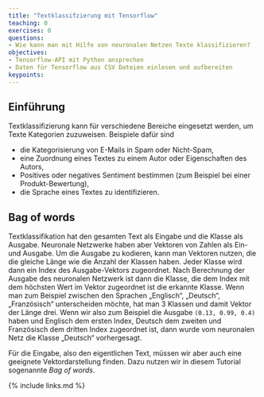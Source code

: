 ```yaml
---
title: "Textklassifzierung mit Tensorflow"
teaching: 0
exercises: 0
questions:
- Wie kann man mit Hilfe von neuronalen Netzen Texte klassifizieren?
objectives:
- Tensorflow-API mit Python ansprechen
- Daten für Tensorflow aus CSV Dateien einlesen und aufbereiten
keypoints:
---
```


## Einführung

Textklassifizierung kann für verschiedene Bereiche eingesetzt werden, um Texte Kategorien zuzuweisen.
Beispiele dafür sind
- die Kategorisierung von E-Mails in Spam oder Nicht-Spam,
- eine Zuordnung eines Textes zu einem Autor oder Eigenschaften des Autors,
- Positives oder negatives Sentiment bestimmen (zum Beispiel bei einer Produkt-Bewertung),
- die Sprache eines Textes zu identifizieren.

## Bag of words

Textklassifikation hat den gesamten Text als Eingabe und die Klasse als Ausgabe.
Neuronale Netzwerke haben aber Vektoren von Zahlen als Ein- und Ausgabe.
Um die Ausgabe zu kodieren, kann man Vektoren nutzen, die die gleiche Länge wie die Anzahl der Klassen haben.
Jeder Klasse wird dann ein Index des Ausgabe-Vektors zugeordnet.
Nach Berechnung der Ausgabe des neuronalen Netzwerk ist dann die Klasse, die dem Index mit dem höchsten Wert im Vektor zugeordnet ist die erkannte Klasse.
Wenn man zum Beispiel zwischen den Sprachen „Englisch“, „Deutsch“, „Französisch“ unterscheiden möchte, hat man 3 Klassen und damit Vektor der Länge drei.
Wenn wir also zum Beispiel die Ausgabe `(0.13, 0.99, 0.4)` haben und Englisch dem ersten Index, Deutsch dem zweiten und Französisch dem dritten Index zugeordnet ist, dann wurde vom neuronalen Netz die Klasse „Deutsch“ vorhergesagt.


Für die Eingabe, also den eigentlichen Text, müssen wir aber auch eine geeignete Vektordarstellung finden.
Dazu nutzen wir in diesem Tutorial sogenannte *Bag of words*.

{% include links.md %}